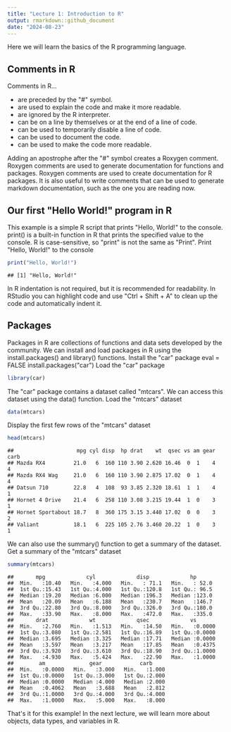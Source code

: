 ```yaml
---
title: "Lecture 1: Introduction to R"
output: rmarkdown::github_document
date: "2024-08-23"
---
```

Here we will learn the basics of the R programming language.

## Comments in R

Comments in R...

- are preceded by the "#" symbol.
- are used to explain the code and make it more readable.
- are ignored by the R interpreter.
- can be on a line by themselves or at the end of a line of code.
- can be used to temporarily disable a line of code.
- can be used to document the code.
- can be used to make the code more readable.

Adding an apostrophe after the "#" symbol creates a Roxygen comment.
Roxygen comments are used to generate documentation for functions and packages.
Roxygen comments are used to create documentation for R packages.
It is also useful to write comments that can be used to generate markdown documentation,
such as the one you are reading now.

## Our first "Hello World!" program in R

This example is a simple R script that prints "Hello, World!" to the console.
print() is a built-in function in R that prints the specified value to the console.
R is case-sensitive, so "print" is not the same as "Print".
Print "Hello, World!" to the console


``` r
print("Hello, World!")
```

```
## [1] "Hello, World!"
```

In R indentation is not required, but it is recommended for readability.
In RStudio you can highlight code and use "Ctrl + Shift + A" to clean up the code and automatically indent it.
## Packages
Packages in R are collections of functions and data sets developed by the community.
We can install and load packages in R using the install.packages() and library() functions.
Install the "car" package
eval = FALSE
install.packages("car")
Load the "car" package


``` r
library(car)
```

The "car" package contains a dataset called "mtcars".
We can access this dataset using the data() function.
Load the "mtcars" dataset


``` r
data(mtcars)
```

Display the first few rows of the "mtcars" dataset


``` r
head(mtcars)
```

```
##                    mpg cyl disp  hp drat    wt  qsec vs am gear carb
## Mazda RX4         21.0   6  160 110 3.90 2.620 16.46  0  1    4    4
## Mazda RX4 Wag     21.0   6  160 110 3.90 2.875 17.02  0  1    4    4
## Datsun 710        22.8   4  108  93 3.85 2.320 18.61  1  1    4    1
## Hornet 4 Drive    21.4   6  258 110 3.08 3.215 19.44  1  0    3    1
## Hornet Sportabout 18.7   8  360 175 3.15 3.440 17.02  0  0    3    2
## Valiant           18.1   6  225 105 2.76 3.460 20.22  1  0    3    1
```

We can also use the summary() function to get a summary of the dataset.
Get a summary of the "mtcars" dataset


``` r
summary(mtcars)
```

```
##       mpg             cyl             disp             hp       
##  Min.   :10.40   Min.   :4.000   Min.   : 71.1   Min.   : 52.0  
##  1st Qu.:15.43   1st Qu.:4.000   1st Qu.:120.8   1st Qu.: 96.5  
##  Median :19.20   Median :6.000   Median :196.3   Median :123.0  
##  Mean   :20.09   Mean   :6.188   Mean   :230.7   Mean   :146.7  
##  3rd Qu.:22.80   3rd Qu.:8.000   3rd Qu.:326.0   3rd Qu.:180.0  
##  Max.   :33.90   Max.   :8.000   Max.   :472.0   Max.   :335.0  
##       drat             wt             qsec             vs        
##  Min.   :2.760   Min.   :1.513   Min.   :14.50   Min.   :0.0000  
##  1st Qu.:3.080   1st Qu.:2.581   1st Qu.:16.89   1st Qu.:0.0000  
##  Median :3.695   Median :3.325   Median :17.71   Median :0.0000  
##  Mean   :3.597   Mean   :3.217   Mean   :17.85   Mean   :0.4375  
##  3rd Qu.:3.920   3rd Qu.:3.610   3rd Qu.:18.90   3rd Qu.:1.0000  
##  Max.   :4.930   Max.   :5.424   Max.   :22.90   Max.   :1.0000  
##        am              gear            carb      
##  Min.   :0.0000   Min.   :3.000   Min.   :1.000  
##  1st Qu.:0.0000   1st Qu.:3.000   1st Qu.:2.000  
##  Median :0.0000   Median :4.000   Median :2.000  
##  Mean   :0.4062   Mean   :3.688   Mean   :2.812  
##  3rd Qu.:1.0000   3rd Qu.:4.000   3rd Qu.:4.000  
##  Max.   :1.0000   Max.   :5.000   Max.   :8.000
```

That's it for this example! In the next lecture, we will learn more about objects, data types, and variables in R.
